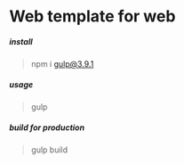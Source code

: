 # Web template for web

##### install
> npm i gulp@3.9.1

##### usage
> gulp

##### build for production
> gulp build

